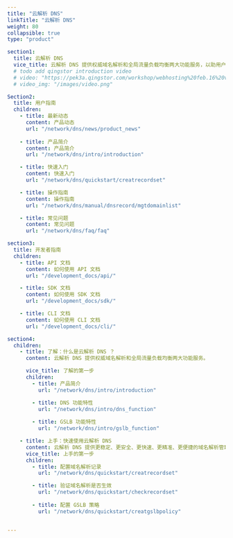 ```yaml
---
title: "云解析 DNS"
linkTitle: "云解析 DNS"
weight: 80
collapsible: true
type: "product"

section1:
  title: 云解析 DNS
  vice_title: 云解析 DNS 提供权威域名解析和全局流量负载均衡两大功能服务，以助用户便捷访问互联网。
  # todo add qingstor introduction video
  # video: "https://pek3a.qingstor.com/workshop/webhosting%20feb.16%20v3.mp4"
  # video_img: "/images/video.png"

Section2:
  title: 用户指南
  children:
    - title: 最新动态
      content: 产品动态
      url: "/network/dns/news/product_news"
    
    - title: 产品简介
      content: 产品简介
      url: "/network/dns/intro/introduction"

    - title: 快速入门
      content: 快速入门
      url: "/network/dns/quickstart/creatrecordset"

    - title: 操作指南
      content: 操作指南
      url: "/network/dns/manual/dnsrecord/mgtdomainlist"

    - title: 常见问题
      content: 常见问题
      url: "/network/dns/faq/faq"

section3:
  title: 开发者指南
  children:
    - title: API 文档
      content: 如何使用 API 文档
      url: "/development_docs/api/"

    - title: SDK 文档
      content: 如何使用 SDK 文档
      url: "/development_docs/sdk/"

    - title: CLI 文档
      content: 如何使用 CLI 文档
      url: "/development_docs/cli/"

section4:
  children:
    - title: 了解：什么是云解析 DNS ？
      content: 云解析 DNS 提供权威域名解析和全局流量负载均衡两大功能服务。

      vice_title: 了解的第一步
      children:
        - title: 产品简介
          url: "/network/dns/intro/introduction"

        - title: DNS 功能特性
          url: "/network/dns/intro/dns_function"
        
        - title: GSLB 功能特性
          url: "/network/dns/intro/gslb_function"

    - title: 上手：快速使用云解析 DNS
      content: 云解析 DNS 提供更稳定、更安全、更快速、更精准、更便捷的域名解析管理服务。
      vice_title: 上手的第一步
      children:
        - title: 配置域名解析记录
          url: "/network/dns/quickstart/creatrecordset"  

        - title: 验证域名解析是否生效
          url: "/network/dns/quickstart/checkrecordset" 
        
        - title: 配置 GSLB 策略
          url: "/network/dns/quickstart/creatgslbpolicy"        


---
```



<!-- type: "product" 这个参数表明这是一个产品index页面 -->
<!-- section1 为产品index页面 主标题 副标题 video  video_img为视频图片  -->
<!-- section2 为产品index页面 第一个大块的用户文档配置  -->
<!-- section3 为产品index页面 第二个大块的开发者文档配置  -->
<!-- section4 为产品index页面 第三个大块的学习路径配置  -->